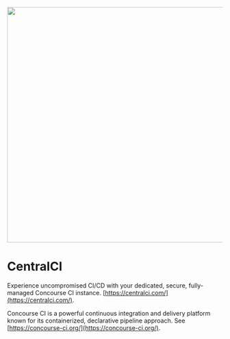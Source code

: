 <img src="https://github.com/user-attachments/assets/9953b3a7-4a9e-49f9-bdc7-bd07cbb5fd30" width="550">

# CentralCI
Experience uncompromised CI/CD with your dedicated, secure, fully-managed Concourse CI instance. [https://centralci.com/](https://centralci.com/).

Concourse CI is a powerful continuous integration and delivery platform known for its containerized, declarative pipeline approach. See [https://concourse-ci.org/](https://concourse-ci.org/).
